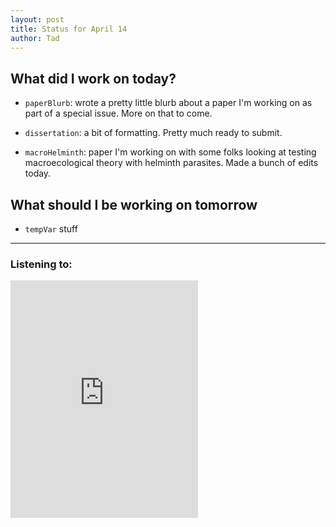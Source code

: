 ```yaml
---
layout: post
title: Status for April 14
author: Tad
---
```


## What did I work on today?

* `paperBlurb`: wrote a pretty little blurb about a paper I'm working on as part of a special issue. More on that to come.

* `dissertation`: a bit of formatting. Pretty much ready to submit.

* `macroHelminth`: paper I'm working on with some folks looking at testing macroecological theory with helminth parasites. Made a bunch of edits today.


## What should I be working on tomorrow

* `tempVar` stuff



---

### Listening to:
 <iframe src='https://embed.spotify.com/?uri=spotify:track:6XorgdtMRoZ5OdmSV7NCFJ' width='300' height='380' frameborder='0' allowtransparency='true'></iframe>
 <i class='fa fa-code' style='color:pink'></i>
